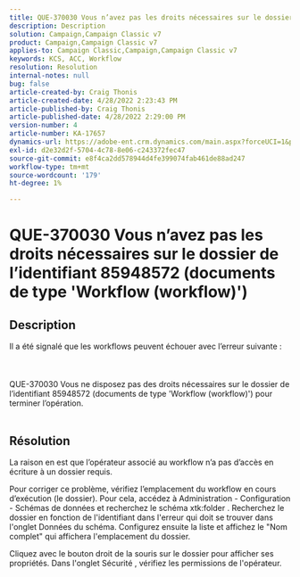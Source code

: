 ```yaml
---
title: QUE-370030 Vous n’avez pas les droits nécessaires sur le dossier de l’identifiant 85948572 (documents de type 'Workflow (workflow)')
description: Description
solution: Campaign,Campaign Classic v7
product: Campaign,Campaign Classic v7
applies-to: Campaign Classic,Campaign,Campaign Classic v7
keywords: KCS, ACC, Workflow
resolution: Resolution
internal-notes: null
bug: false
article-created-by: Craig Thonis
article-created-date: 4/28/2022 2:23:43 PM
article-published-by: Craig Thonis
article-published-date: 4/28/2022 2:29:00 PM
version-number: 4
article-number: KA-17657
dynamics-url: https://adobe-ent.crm.dynamics.com/main.aspx?forceUCI=1&pagetype=entityrecord&etn=knowledgearticle&id=c8a8d6cc-fec6-ec11-a7b6-0022480a10ee
exl-id: d2e32d2f-5704-4c78-8e06-c243372fec47
source-git-commit: e8f4ca2dd578944d4fe399074fab461de88ad247
workflow-type: tm+mt
source-wordcount: '179'
ht-degree: 1%

---
```


# QUE-370030 Vous n’avez pas les droits nécessaires sur le dossier de l’identifiant 85948572 (documents de type &#39;Workflow (workflow)&#39;)

## Description

Il a été signalé que les workflows peuvent échouer avec l’erreur suivante :<br><br> <br><br>QUE-370030 Vous ne disposez pas des droits nécessaires sur le dossier de l’identifiant 85948572 (documents de type &#39;Workflow (workflow)&#39;) pour terminer l’opération.
<br> 

## Résolution


La raison en est que l’opérateur associé au workflow n’a pas d’accès en écriture à un dossier requis.

Pour corriger ce problème, vérifiez l’emplacement du workflow en cours d’exécution (le dossier). Pour cela, accédez à Administration - Configuration - Schémas de données et recherchez le schéma xtk:folder . Recherchez le dossier en fonction de l&#39;identifiant dans l&#39;erreur qui doit se trouver dans l&#39;onglet Données du schéma. Configurez ensuite la liste et affichez le &quot;Nom complet&quot; qui affichera l&#39;emplacement du dossier.

Cliquez avec le bouton droit de la souris sur le dossier pour afficher ses propriétés. Dans l&#39;onglet Sécurité , vérifiez les permissions de l&#39;opérateur.
